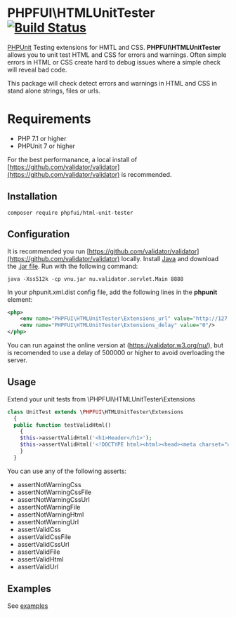 # PHPFUI\HTMLUnitTester [![Build Status](https://travis-ci.org/phpfui/HTMLUnitTester.png?branch=master)](https://travis-ci.org/phpfui/HTMLUnitTester)

[PHPUnit](https://phpunit.de/) Testing extensions for HMTL and CSS. **PHPFUI\HTMLUnitTester** allows you to unit test HTML and CSS for errors and warnings. Often simple errors in HTML or CSS create hard to debug issues where a simple check will reveal bad code.

This package will check detect errors and warnings in HTML and CSS in stand alone strings, files or urls.
# Requirements
- PHP 7.1 or higher
- PHPUnit 7 or higher

For the best performanance, a local install of [https://github.com/validator/validator](https://github.com/validator/validator) is recommended.
## Installation
```
composer require phpfui/html-unit-tester
```
## Configuration
It is recommended you run [https://github.com/validator/validator](https://github.com/validator/validator) locally. Install [Java](https://www.java.com/ES/download/) and download the [.jar file](https://github.com/validator/validator/releases). Run with the following command:
```
java -Xss512k -cp vnu.jar nu.validator.servlet.Main 8888
```
In your phpunit.xml.dist config file, add the following lines in the **phpunit** element:
```xml
<php>
	<env name="PHPFUI\HTMLUnitTester\Extensions_url" value="http://127.0.0.1:8888"/>
	<env name="PHPFUI\HTMLUnitTester\Extensions_delay" value="0"/>
</php>
```
You can run against the online version at (https://validator.w3.org/nu/), but is recomended to use a delay of 500000 or higher to avoid overloading the server.

## Usage
Extend your unit tests from \PHPFUI\HTMLUnitTester\Extensions
```php
class UnitTest extends \PHPFUI\HTMLUnitTester\Extensions
  {
  public function testValidHtml()
    {
    $this->assertValidHtml('<h1>Header</h1>');
    $this->assertValidHtml('<!DOCTYPE html><html><head><meta charset="utf-8"/><title>Title</title></head><body><div>This is a test</div></body></html>');
    }
  }
```
You can use any of the following asserts:
- assertNotWarningCss
- assertNotWarningCssFile
- assertNotWarningCssUrl
- assertNotWarningFile
- assertNotWarningHtml
- assertNotWarningUrl
- assertValidCss
- assertValidCssFile
- assertValidCssUrl
- assertValidFile
- assertValidHtml
- assertValidUrl

## Examples
See [examples](https://github.com/phpfui/HTMLUnitTester/blob/master/tests/UnitTest.php)

